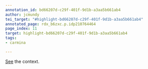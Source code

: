 ```yaml
---
annotation_id: bd66207d-c29f-401f-9d1b-a3aa5b661ab4
author: jcmundy
tei_target: "#highlight-bd66207d-c29f-401f-9d1b-a3aa5b661ab4"
annotated_page: rdx_b6zxc.p.idp210764464
page_index: 11
target: highlight-bd66207d-c29f-401f-9d1b-a3aa5b661ab4
tags:
- carmina

---
```

[See](http://data.perseus.org/citations/urn:cts:latinLit:phi0893.phi001.perseus-lat1:3.2 "Perseus") the context.